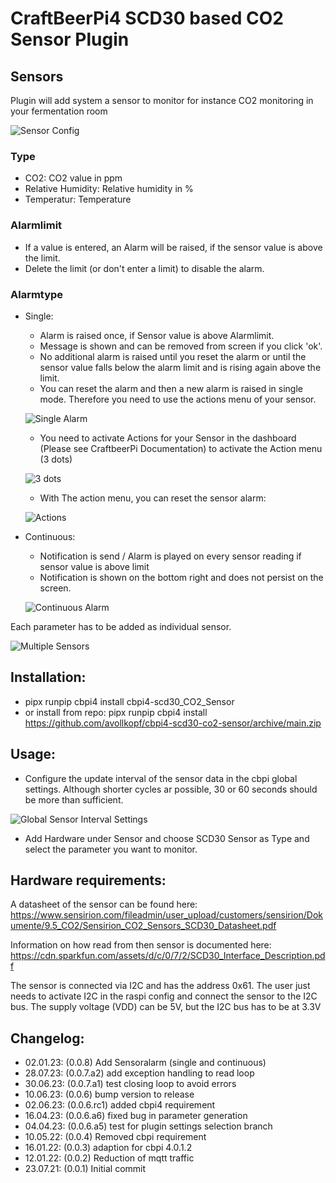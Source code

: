 # CraftBeerPi4 SCD30 based CO2 Sensor Plugin

## Sensors	

Plugin will add system a sensor to monitor for instance CO2 monitoring in your fermentation room

![Sensor Config](https://github.com/avollkopf/cbpi4-scd30-co2-sensor/blob/main/cbpi4-scd30-settings.png?raw=true)

### Type

- CO2: 					CO2 value in ppm
- Relative Humidity:	Relative humidity in %
- Temperatur:			Temperature

### Alarmlimit

- If a value is entered, an Alarm will be raised, if the sensor value is above the limit.
- Delete the limit (or don't enter a limit) to disable the alarm.

### Alarmtype

- Single: 
    - Alarm is raised once, if Sensor value is above Alarmlimit.
    - Message is shown and can be removed from screen if you click 'ok'.
    - No additional alarm is raised until you reset the alarm or until the sensor value falls below the alarm limit and is rising again above the limit.
    - You can reset the alarm and then a new alarm is raised in single mode. Therefore you need to use the actions menu of your sensor.

    ![Single Alarm](https://github.com/avollkopf/cbpi4-scd30-co2-sensor/blob/main/cbpi4-scd30-singlealarm?raw=true)

    - You need to activate Actions for your Sensor in the dashboard (Please see CraftbeerPi Documentation) to activate the Action menu (3 dots)

     ![3 dots](https://github.com/avollkopf/cbpi4-scd30-co2-sensor/blob/main/cbpi4-scd30-actionmenu?raw=true)   

    - With The action menu, you can reset the sensor alarm:

    ![Actions](https://github.com/avollkopf/cbpi4-scd30-co2-sensor/blob/main/cbpi4-scd30-actions?raw=true)   

- Continuous:
    - Notification is send / Alarm is played on every sensor reading if sensor value is above limit
    - Notification is shown on the bottom right and does not persist on the screen.

    ![Continuous Alarm](https://github.com/avollkopf/cbpi4-scd30-co2-sensor/blob/main/cbpi4-scd30-continuousalarm?raw=true)


Each parameter has to be added as individual sensor.
	
![Multiple Sensors](https://github.com/avollkopf/cbpi4-scd30-co2-sensor/blob/main/cbpi4-multiple-scd30.png?raw=true)

## Installation: 
- pipx runpip cbpi4 install cbpi4-scd30_CO2_Sensor
- or install from repo: pipx runpip cbpi4 install https://github.com/avollkopf/cbpi4-scd30-co2-sensor/archive/main.zip
	
## Usage:

- Configure the update interval of the sensor data in the cbpi global settings. Although shorter cycles ar possible, 30 or 60 seconds should be more than sufficient.

![Global Sensor Interval Settings](https://github.com/avollkopf/cbpi4-scd30-co2-sensor/blob/main/cbpi4-scd30-settings-interval.png?raw=true)

- Add Hardware under Sensor and choose SCD30 Sensor as Type and select the parameter you want to monitor.

## Hardware requirements:

A datasheet of the sensor can be found here: https://www.sensirion.com/fileadmin/user_upload/customers/sensirion/Dokumente/9.5_CO2/Sensirion_CO2_Sensors_SCD30_Datasheet.pdf

Information on how read from then sensor is documented here: https://cdn.sparkfun.com/assets/d/c/0/7/2/SCD30_Interface_Description.pdf

The sensor is connected via I2C and has the address 0x61. The user just needs to activate I2C in the raspi config and connect the sensor to the I2C bus. The supply voltage (VDD) can be 5V, but the I2C bus has to be at 3.3V

## Changelog:

- 02.01.23: (0.0.8) Add Sensoralarm (single and continuous)
- 28.07.23: (0.0.7.a2) add exception handling to read loop
- 30.06.23: (0.0.7.a1) test closing loop to avoid errors
- 10.06.23: (0.0.6) bump version to release
- 02.06.23: (0.0.6.rc1) added cbpi4 requirement
- 16.04.23: (0.0.6.a6) fixed bug in parameter generation
- 04.04.23: (0.0.6.a5) test for plugin settings selection branch
- 10.05.22: (0.0.4) Removed cbpi requirement
- 16.01.22: (0.0.3) adaption for cbpi 4.0.1.2
- 12.01.22: (0.0.2) Reduction of mqtt traffic
- 23.07.21: (0.0.1) Initial commit
